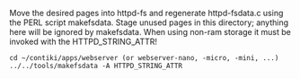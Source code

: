 Move the desired pages into httpd-fs and regenerate httpd-fsdata.c using the
PERL script makefsdata.  Stage unused pages in this directory; anything here
will be ignored by makefsdata.  When using non-ram storage it must be invoked
with the HTTPD_STRING_ATTR!

    cd ~/contiki/apps/webserver (or webserver-nano, -micro, -mini, ...)
    ../../tools/makefsdata -A HTTPD_STRING_ATTR
